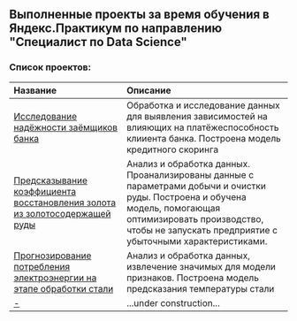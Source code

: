 ## Выполненные проекты за время обучения в Яндекс.Практикум по направлению "Специалист по Data Science"

### Список проектов:
| Название | Описание | 
| :---------------------- | :---------------------- |
| [Исследование надёжности заёмщиков банка](https://github.com/brut0/yandex.praktikum_ds_projects/tree/main/Clients%20debt%20analysis) | Обработка и исследование данных для выявления зависимостей на влияющих на платёжеспособность клииента банка. Построена модель кредитного скоринга |
| [Предсказывание коэффициента восстановления золота из золотосодержащей руды](https://github.com/brut0/yandex.praktikum_ds_projects/tree/main/Gold_recovery) | Анализ и обработка данных. Проанализированы данные с параметрами добычи и очистки руды. Построена и обучена модель, помогающая оптимизировать производство, чтобы не запускать предприятие с убыточными характеристиками. |
| [Прогнозирование потребления электроэнергии на этапе обработки стали](https://github.com/brut0/yandex.praktikum_ds_projects/tree/main/Temperature_of_steel) | Анализ и обработка данных, извлечение значимых для модели признаков. Построена модель предсказания температуры стали |
| [-]() | ...under construction... |

